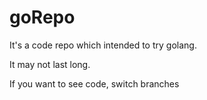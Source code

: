 # goRepo

It's a code repo which intended to try golang.

It may not last long.

If you want to see code, switch branches
